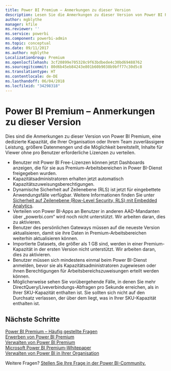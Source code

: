 ```yaml
---
title: Power BI Premium – Anmerkungen zu dieser Version
description: Lesen Sie die Anmerkungen zu dieser Version von Power BI Premium, eine dedizierte Kapazität für Ihre Organisation oder Ihr Team.
author: mgblythe
manager: kfile
ms.reviewer: ''
ms.service: powerbi
ms.component: powerbi-admin
ms.topic: conceptual
ms.date: 09/11/2017
ms.author: mgblythe
LocalizationGroup: Premium
ms.openlocfilehash: 3cf20899e705328c9f63bdbede4c30bd69488762
ms.sourcegitcommit: 80d6b45eb84243e801b60b9038b9bff77c30d5c8
ms.translationtype: HT
ms.contentlocale: de-DE
ms.lasthandoff: 06/04/2018
ms.locfileid: "34298318"
---
```

# <a name="power-bi-premium-release-notes"></a>Power BI Premium – Anmerkungen zu dieser Version
Dies sind die Anmerkungen zu dieser Version von Power BI Premium, eine dedizierte Kapazität, die Ihrer Organisation oder Ihrem Team zuverlässigere Leistung, größere Datenmengen und die Möglichkeit bereitstellt, Inhalte für Viewer ohne pro Benutzer erforderliche Lizenzen zu verteilen.

* Benutzer mit Power BI Free-Lizenzen können jetzt Dashboards anzeigen, die für sie aus Premium-Arbeitsbereichen in Power BI-Dienst freigegeben wurden.
* Kapazitätsadministratoren erhalten jetzt automatisch Kapazitätszuweisungsberechtigungen.
* Dynamische Sicherheit auf Zeilenebene (RLS) ist jetzt für eingebettete Anwendungsfälle verfügbar. Weitere Informationen finden Sie unter [Sicherheit auf Zeilenebene (Row-Level Security, RLS) mit Embedded Analytics](developer/embedded-row-level-security.md).
* Verteilen von Power BI-Apps an Benutzer in anderen AAD-Mandanten über „powerbi.com“ wird noch nicht unterstützt. Wir arbeiten daran, dies zu aktivieren.
* Benutzer des persönlichen Gateways müssen auf die neueste Version aktualisieren, damit sie ihre Daten in Premium-Arbeitsbereichen weiterhin aktualisieren können.
* Importierte Datasets, die größer als 1 GB sind, werden in einer Premium-Kapazität in der ersten Version nicht unterstützt. Wir arbeiten daran, dies zu aktivieren.
* Benutzer müssen sich mindestens einmal beim Power BI-Dienst anmelden, bevor sie als Kapazitätsadministratoren zugewiesen oder ihnen Berechtigungen für Arbeitsbereichszuweisungen erteilt werden können.
* Möglicherweise sehen Sie vorübergehende Fälle, in denen Sie mehr DirectQuery/Liveverbindungs-Abfragen pro Sekunde erreichen, als in Ihrer SKU-Kapazität enthalten ist. Sie sollten sich nicht auf den Durchsatz verlassen, der über dem liegt, was in Ihrer SKU-Kapazität enthalten ist.

## <a name="next-steps"></a>Nächste Schritte
[Power BI Premium – Häufig gestellte Fragen](service-premium-faq.md)  
[Erwerben von Power BI Premium](service-admin-premium-purchase.md)  
[Verwalten von Power BI Premium](service-admin-premium-manage.md)  
[Microsoft Power BI Premium-Whitepaper](https://aka.ms/pbipremiumwhitepaper)  
[Verwalten von Power BI in Ihrer Organisation](service-admin-administering-power-bi-in-your-organization.md)  

Weitere Fragen? [Stellen Sie Ihre Frage in der Power BI-Community.](https://community.powerbi.com/)

